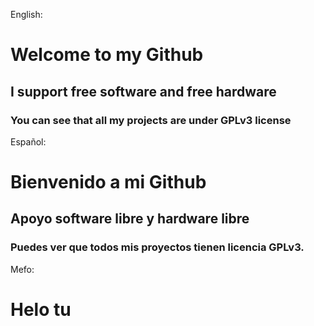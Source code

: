 English:
# Welcome to my Github
## I support free software and free hardware
### You can see that all my projects are under GPLv3 license
Español:
# Bienvenido a mi Github
## Apoyo software libre y hardware libre
### Puedes ver que todos mis proyectos tienen licencia GPLv3.
Mefo:
# Helo tu 
